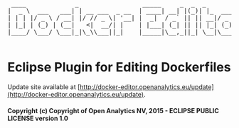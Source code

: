 <pre>
 ____             _                 _____     _  _  _              
|  _ \  ___   ___| | __ ___  _ __  | ____| __| |(_)| |_  ___  _ __ 
| | | |/ _ \ / __| |/ // _ \| '__| |  _|  / _` || || __|/ _ \| '__|
| |_| | (_) | (__|   <|  __/| |    | |___| (_| || || |_| (_) | |   
|____/ \___/ \___|_|\_\\___||_|    |_____|\__,_||_| \__|\___/|_| 
                            
</pre>

# Eclipse Plugin for Editing Dockerfiles

Update site available at [http://docker-editor.openanalytics.eu/update](http://docker-editor.openanalytics.eu/update).

#### Copyright (c) Copyright of Open Analytics NV, 2015 - ECLIPSE PUBLIC LICENSE version 1.0

